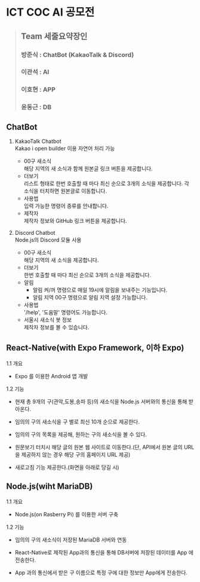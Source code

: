 # ICT COC AI 공모전
> ## Team 세줄요약장인
> ### 방준식 : ChatBot (KakaoTalk & Discord)
> ### 이관석 : AI
> ### 이호현 : APP
> ### 윤동근 : DB

## ChatBot
 1. KakaoTalk Chatbot   
 Kakao i open builder 이용 자연어 처리 가능
    * 00구 새소식   
       해당 지역의 새 소식과 함께 원본글 링크 버튼을 제공합니다.
    * 더보기   
        리스트 형태로 한번 호출할 때 마다 최신 순으로 3개의 소식을 제공합니다. 각 소식을 터치하면 원본글로 이동합니다.
    * 사용법   
        입력 가능한 명령어 종류를 안내합니다.
    * 제작자   
        제작자 정보와 GitHub 링크 버튼을 제공합니다.

 2. Discord Chatbot   
 Node.js의 Discord 모듈 사용
    * 00구 새소식   
        해당 지역의 새 소식을 제공합니다.
    * 더보기   
        한번 호출할 때 마다 최신 순으로 3개의 소식을 제공합니다.
    * 알림
        * 알림 켜/꺼 명령으로 매일 19시에 알림을 보내주는 기능입니다.
        * 알림 지역 00구 명령으로 알림 지역 설정 가능합니다.
    * 사용법   
        '/help', '도움말' 명령어도 가능합니다. 
    * 서울시 새소식 봇 정보   
        제작자 정보를 볼 수 있습니다.
        
        
## React-Native(with Expo Framework, 이하 Expo)

1.1 개요

 * Expo 를 이용한 Android 앱 개발
   
1.2 기능

 * 현재 총 9개의 구(관악,도봉,송파 등)의 새소식을 Node.js 서버와의 통신을 통해 받아온다.
    
 * 임의의 구의 새소식을 구 별로 최신 10개 순으로 제공한다.
  
 * 임의의 구의 목록을 제공해, 원하는 구의 새소식을 볼 수 있다.
 
 * 원문보기 터치시 해당 글의 원본 웹 사이트로 이동한다.(단, API에서 원본 글의 URL을 제공하지 않는 경우 해당 구의 홈페이지 URL 제공)
    
 * 새로고침 기능 제공한다.(화면을 아래로 당길 시)
     
     
     
## Node.js(wiht MariaDB)

1.1 개요

 * Node.js(on Rasberry Pi) 를 이용한 서버 구축
 
 1.2 기능
 
 * 임의의 구의 새소식이 저장된 MariaDB 서버와 연동
 
 * React-Native로 제작된 App과의 통신을 통해 DB서버에 저장된 데이터를
   App 에 전송한다.
   
 * App 과의 통신에서 받은 구 이름으로 특정 구에 대한 정보만 App에게 전송한다.
